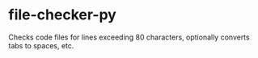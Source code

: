 file-checker-py
===============

Checks code files for lines exceeding 80 characters, optionally converts tabs to spaces, etc.
